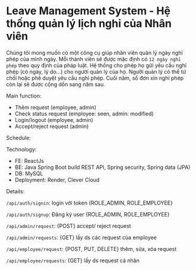# Leave Management System - Hệ thống quản lý lịch nghỉ của Nhân viên 
Chúng tôi mong muốn có một công cụ giúp nhân viên quản lý ngày nghỉ phép của mình ngày. Mỗi thành viên sẽ được mặc định có `12 ngày nghỉ phép` theo quy định của pháp luật. Hệ thống cho phép họ gửi yêu cầu nghỉ phép (có ngày, lý do...) cho người quản lý của họ. Người quản lý có thể từ chối hoặc phê duyệt yêu cầu nghỉ phép. Cuối năm, số đơn xin nghỉ phép còn lại sẽ được cộng dồn sang năm sau.

Main function:
- Thêm request (employee, admin) 
- Check status request (employee: seen, admin: modified)
- Login/logout (employee, admin)
- Accept/reject request (admin)

Schedule:

Technology:
- FE: ReactJs
- BE: Java Spring Boot build REST API, Spring security, Spring data (JPA)
- DB: MySQL
- Deployment: Render, Clever Cloud


Details:

`/api/auth/signin`: login với token {ROLE_ADMIN, ROLE_EMPLOYEE}

`/api/auth/signup`: Đăng ký user {ROLE_ADMIN, ROLE_EMPLOYEE}

`/api/admin/request`: {POST} accept/ reject request

`/api/admin/requests`: {GET} lấy ds các request của employee

`/api/employee/request`: {POST, PUT, DELETE} thêm, sửa, xóa request

`/api/employee/requests`: {GET} lấy ds request cá nhân
